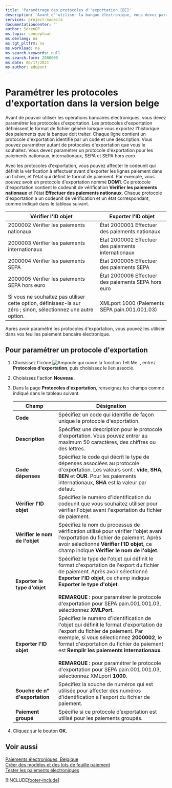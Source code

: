 ```yaml
---
title: 'Paramétrage des protocoles d''exportation [BE]'
description: 'Avant d''utiliser la banque électronique, vous devez paramétrer des protocoles d''exportation qui définissent le format de fichier généré lorsque vous exportez l''historique des paiements que la banque doit traiter.'
services: project-madeira
documentationcenter: ''
author: SorenGP
ms.topic: conceptual
ms.devlang: na
ms.tgt_pltfrm: na
ms.workload: na
ms.search.keywords: null
ms.search.form: 2000005
ms.date: 06/17/2021
ms.author: edupont
---
```

# Paramétrer les protocoles d'exportation dans la version belge
Avant de pouvoir utiliser les opérations bancaires électroniques, vous devez paramétrer les protocoles d'exportation. Les protocoles d'exportation définissent le format de fichier généré lorsque vous exportez l'historique des paiements que la banque doit traiter. Chaque ligne contient un protocole d'exportation identifié par un code et une description. Vous pouvez paramétrer autant de protocoles d'exportation que vous le souhaitez. Vous devez paramétrer un protocole d'exportation pour les paiements nationaux, internationaux, SEPA et SEPA hors euro.  

 Avec les protocoles d'exportation, vous pouvez affecter le codeunit qui définit la vérification à effectuer avant d'exporter les lignes paiement dans un fichier, et l'état qui définit le format de paiement. Par exemple, vous pouvez avoir un protocole d'exportation nommé **DOM1**. Ce protocole d'exportation contient le codeunit de vérification **Vérifier les paiements nationaux** et l'état **Effectuer des paiements nationaux**. Chaque protocole d'exportation a un codeunit de vérification et un état correspondant, comme indiqué dans le tableau suivant.  

|**Vérifier l'ID objet**|**Exporter l'ID objet**|  
|-------------------------|--------------------------|  
|2000002 Vérifier les paiements nationaux|État 2000001 Effectuer des paiements nationaux|  
|2000003 Vérifier les paiements internationaux|État 2000002 Effectuer des paiements internationaux|  
|2000004 Vérifier les paiements SEPA|État 2000005 Effectuer des paiements SEPA|  
|2000005 Vérifier les paiements SEPA hors euro|État 2000006 Effectuer des paiements SEPA hors euro|  
|Si vous ne souhaitez pas utiliser cette option, définissez-la sur zéro ; sinon, sélectionnez une autre option.|XMLport 1000 (Paiements SEPA pain.001.001.03)|  

 Après avoir paramétré les protocoles d'exportation, vous pouvez les utiliser dans vos feuilles paiement bancaire électronique.  

## Pour paramétrer un protocole d'exportation  

1.  Choisissez l'icône ![Ampoule qui ouvre la fonction Tell Me.](../../media/ui-search/search_small.png "Dites-moi ce que vous voulez faire") , entrez **Protocoles d'exportation**, puis choisissez le lien associé.  
2.  Choisissez l'action **Nouveau**.  
3.  Dans la page **Protocoles d'exportation**, renseignez les champs comme indiqué dans le tableau suivant.  

    |Champ|Désignation|  
    |---------------------------------|---------------------------------------|  
    |**Code**|Spécifiez un code qui identifie de façon unique le protocole d'exportation.|  
    |**Description**|Spécifiez une description pour le protocole d'exportation. Vous pouvez entrer au maximum 50 caractères, des chiffres ou des lettres.|  
    |**Code dépenses**|Spécifiez le code qui décrit le type de dépenses associées au protocole d'exportation. Les valeurs sont : **vide**, **SHA**, **BEN** et **OUR**. Pour les paiements internationaux, **SHA** est la valeur par défaut.|  
    |**Vérifier l'ID objet**|Spécifiez le numéro d'identification du codeunit que vous souhaitez utiliser pour vérifier l'objet avant l'exportation du fichier de paiement.|  
    |**Vérifier le nom de l'objet**|Spécifiez le nom du processus de vérification utilisé pour vérifier l'objet avant l'exportation du fichier de paiement. Après avoir sélectionné **Vérifier l'ID objet**, ce champ indique **Vérifier le nom de l'objet**.|  
    |**Exporter le type d'objet**|Spécifiez le type de l'objet qui définit le format d'exportation de l'export du fichier de paiement. Après avoir sélectionné **Exporter l'ID objet**, ce champ indique **Exporter le type d'objet**.<br /><br /> **REMARQUE :** pour paramétrer le protocole d'exportation pour SEPA pain.001.001.03, sélectionnez **XMLPort**.|  
    |**Exporter l'ID objet**|Spécifiez le numéro d'identification de l'objet qui définit le format d'exportation de l'export du fichier de paiement. Par exemple, si vous sélectionnez **2000002**, le format d'exportation du fichier de paiement est **Remplir les paiements internationaux**.<br /><br /> **REMARQUE :** pour paramétrer le protocole d'exportation pour SEPA pain.001.001.03, sélectionnez XMLport **1000**.|  
    |**Souche de n° d'exportation**|Spécifiez la souche de numéros qui est utilisée pour affecter des numéros d'identification à l'export du fichier de paiement.|  
    |**Paiement groupé**|Spécifie si ce protocole d’exportation est utilisé pour les paiements groupés.|  

4.  Cliquez sur le bouton **OK**.  

## Voir aussi  
 [Paiements électroniques, Belgique](belgian-electronic-payments.md)   
 [Créer des modèles et des lots de feuille paiement](how-to-create-payment-journal-templates-and-batches.md)   
 [Tester les paiements électroniques](how-to-test-electronic-payments.md)


[!INCLUDE[footer-include](../../includes/footer-banner.md)]
